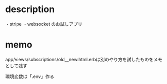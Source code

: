 # description
・stripe
・websocket
のお試しアプリ

# memo
app/views/subscriptions/old__new.html.erbは別のやり方を試したものをメモとして残す

環境変数は「.env」作る
